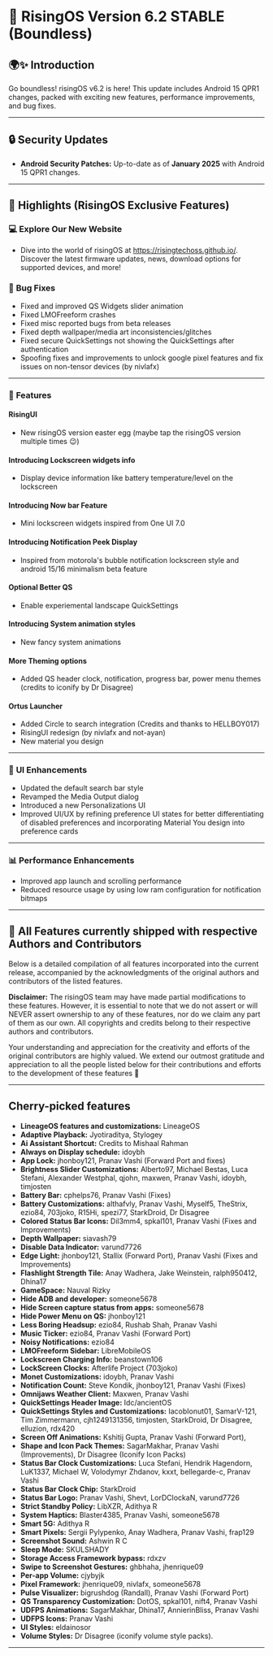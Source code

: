 # 🚀 RisingOS Version 6.2 STABLE (Boundless)

## 🌍✨ Introduction
Go boundless! risingOS v6.2 is here! This update includes Android 15 QPR1 changes, packed with exciting new features, performance improvements, and bug fixes.

---

## 🔒 Security Updates
- **Android Security Patches:** Up-to-date as of **January 2025** with Android 15 QPR1 changes.

---

## 💬 Highlights (RisingOS Exclusive Features)

### **💻 Explore Our New Website**  
- Dive into the world of risingOS at https://risingtechoss.github.io/. Discover the latest firmware updates, news, download options for supported devices, and more!

### 🔧 **Bug Fixes**
- Fixed and improved QS Widgets slider animation
- Fixed LMOFreeform crashes
- Fixed misc reported bugs from beta releases
- Fixed depth wallpaper/media art inconsistencies/glitches
- Fixed secure QuickSettings not showing the QuickSettings after authentication
- Spoofing fixes and improvements to unlock google pixel features and fix issues on non-tensor devices (by nivlafx)
---

### 🌟 **Features**
#### **RisingUI**
- New risingOS version easter egg (maybe tap the risingOS version multiple times 😉)

#### **Introducing Lockscreen widgets info**
- Display device information like battery temperature/level on the lockscreen

#### **Introducing Now bar Feature**
- Mini lockscreen widgets inspired from One UI 7.0

#### **Introducing Notification Peek Display**
- Inspired from motorola's bubble notification lockscreen style and android 15/16 minimalism beta feature

#### **Optional Better QS**
- Enable experiemental landscape QuickSettings 

#### **Introducing System animation styles**
- New fancy system animations

#### **More Theming options**
- Added QS header clock, notification, progress bar, power menu themes (credits to iconify by Dr Disagree)

#### **Ortus Launcher**
- Added Circle to search integration (Credits and thanks to HELLBOY017)
- RisingUI redesign (by nivlafx and not-ayan)
- New material you design
---

### 🎨 **UI Enhancements**
- Updated the default search bar style
- Revamped the Media Output dialog
- Introduced a new Personalizations UI
- Improved UI/UX by refining preference UI states for better differentiating of disabled preferences and incorporating Material You design into preference cards
---

### 📊 **Performance Enhancements**
- Improved app launch and scrolling performance
- Reduced resource usage by using low ram configuration for notification bitmaps
---

## 🙌 All Features currently shipped with respective Authors and Contributors
Below is a detailed compilation of all features incorporated into the current release, accompanied by the acknowledgments of the original authors and contributors of the listed features.

**Disclaimer:** The risingOS team may have made partial modifications to these features. However, it is essential to note that we do not assert or will NEVER assert ownership to any of these features, nor do we claim any part of them as our own. All copyrights and credits belong to their respective authors and contributors.

Your understanding and appreciation for the creativity and efforts of the original contributors are highly valued. We extend our outmost gratitude and appreciation to all the people listed below for their contributions and efforts to the development of these features 🙏

---
## Cherry-picked features
- **LineageOS features and customizations:** LineageOS
- **Adaptive Playback:** Jyotiraditya, Stylogey
- **Ai Assistant Shortcut:** Credits to Mishaal Rahman
- **Always on Display schedule:** idoybh
- **App Lock:** jhonboy121, Pranav Vashi (Forward Port and fixes)
- **Brightness Slider Customizations:** Alberto97, Michael Bestas, Luca Stefani, Alexander Westphal, qjohn, maxwen, Pranav Vashi, idoybh, timjosten
- **Battery Bar:** cphelps76, Pranav Vashi (Fixes)
- **Battery Customizations:** althafvly, Pranav Vashi, Myself5, TheStrix, ezio84, 703joko, R15Hi, spezi77, StarkDroid, Dr Disagree
- **Colored Status Bar Icons:** Dil3mm4, spkal101, Pranav Vashi (Fixes and Improvements)
- **Depth Wallpaper:** siavash79
- **Disable Data Indicator:** varund7726
- **Edge Light:** jhonboy121, Stallix (Forward Port), Pranav Vashi (Fixes and Improvements)
- **Flashlight Strength Tile:** Anay Wadhera, Jake Weinstein, ralph950412, Dhina17
- **GameSpace:** Nauval Rizky
- **Hide ADB and developer:** someone5678
- **Hide Screen capture status from apps:** someone5678
- **Hide Power Menu on QS:** jhonboy121
- **Less Boring Headsup:** ezio84, Rushab Shah, Pranav Vashi
- **Music Ticker:** ezio84, Pranav Vashi (Forward Port)
- **Noisy Notifications:** ezio84
- **LMOFreeform Sidebar:** LibreMobileOS
- **Lockscreen Charging Info:** beanstown106
- **LockScreen Clocks:** Afterlife Project (703joko)
- **Monet Customizations:** idoybh, Pranav Vashi
- **Notification Count:** Steve Kondik, jhonboy121, Pranav Vashi (Fixes)
- **Omnijaws Weather Client:** Maxwen, Pranav Vashi
- **QuickSettings Header Image:** Idc/ancientOS
- **QuickSettings Styles and Customizations:** IacobIonut01, SamarV-121, Tim Zimmermann, cjh1249131356, timjosten, StarkDroid, Dr Disagree, elluzion, rdx420
- **Screen Off Animations:** Kshitij Gupta, Pranav Vashi (Forward Port),
- **Shape and Icon Pack Themes:** SagarMakhar, Pranav Vashi (Improvements), Dr Disagree (Iconify Icon Packs)
- **Status Bar Clock Customizations:** Luca Stefani, Hendrik Hagendorn, LuK1337, Michael W, Volodymyr Zhdanov, kxxt, bellegarde-c, Pranav Vashi
- **Status Bar Clock Chip:** StarkDroid
- **Status Bar Logo:** Pranav Vashi, Shevt, LorDClockaN, varund7726
- **Strict Standby Policy:** LibXZR, Adithya R
- **System Haptics:** Blaster4385, Pranav Vashi, someone5678
- **Smart 5G:** Adithya R
- **Smart Pixels:** Sergii Pylypenko, Anay Wadhera, Pranav Vashi, frap129
- **Screenshot Sound:** Ashwin R C
- **Sleep Mode:** SKULSHADY
- **Storage Access Framework bypass:** rdxzv
- **Swipe to Screenshot Gestures:** ghbhaha, jhenrique09
- **Per-app Volume:** cjybyjk
- **Pixel Framework:** jhenrique09, nivlafx, someone5678
- **Pulse Visualizer:** bigrushdog (Randall), Pranav Vashi (Forward Port)
- **QS Transparency Customization:** DotOS, spkal101, nift4, Pranav Vashi
- **UDFPS Animations:** SagarMakhar, Dhina17, AnnierinBliss, Pranav Vashi
- **UDFPS Icons:** Pranav Vashi
- **UI Styles:** eldainosor
- **Volume Styles:** Dr Disagree (iconify volume style packs).
---


